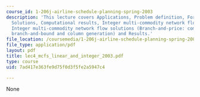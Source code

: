 ```yaml
---
course_id: 1-206j-airline-schedule-planning-spring-2003
description: 'This lecture covers Applications, Problem definition, Formulations,
  Solutions, Computational results, Integer multi-commodity network flow problems,
  Integer multi-commodity network flow solutions (Branch-and-price: combination of
  branch-and-bound and column generation) and Results.'
file_location: /coursemedia/1-206j-airline-schedule-planning-spring-2003/7ad417e363fe9d75f0d3f5fe2a5947c4_lec4_mcfs_linear_and_integer_2003.pdf
file_type: application/pdf
layout: pdf
title: lec4_mcfs_linear_and_integer_2003.pdf
type: course
uid: 7ad417e363fe9d75f0d3f5fe2a5947c4

---
```

None